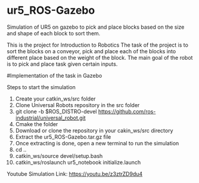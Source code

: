# ur5_ROS-Gazebo
Simulation of UR5 on gazebo to pick and place blocks based on the size and shape of each block to sort them.

This is the project for Introduction to Robotics The task of the project is to sort the blocks on a conveyor, pick and place each of the blocks into different place based on the weight of the block. The main goal of the robot is to pick and place task given certain inputs.

#Implementation of the task in Gazebo

Steps to start the simulation
1. Create your catkin_ws/src folder
2. Clone Universal Robots repository in the src folder
3. git clone -b $ROS_DISTRO-devel https://github.com/ros-industrial/universal_robot.git
4. Cmake the folder
5. Download or clone the repository in your cakin_ws/src directory
6. Extract the ur5_ROS-Gazebo.tar.gz file
7. Once extracting is done, open a new terminal to run the simulation
8. cd ..
9. catkin_ws/source devel/setup.bash
10. catkin_ws/roslaunch ur5_notebook initialize.launch




Youtube Simulation Link: https://youtu.be/z3ztrZD9du4
